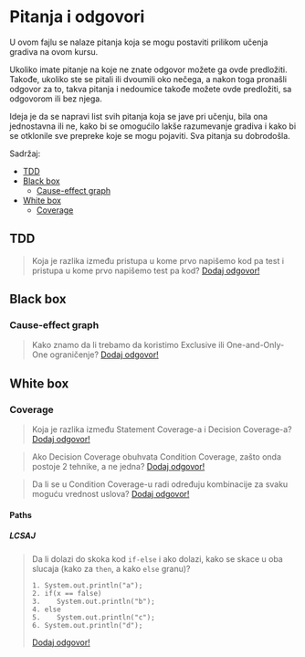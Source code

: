 # Pitanja i odgovori

U ovom fajlu se nalaze pitanja koja se mogu postaviti prilikom učenja gradiva na ovom kursu.

Ukoliko imate pitanje na koje ne znate odgovor možete ga ovde predložiti. Takođe, ukoliko
ste se pitali ili dvoumili oko nečega, a nakon toga pronašli odgovor za to, takva pitanja
i nedoumice takođe možete ovde predložiti, sa odgovorom ili bez njega.

Ideja je da se napravi list svih pitanja koja se jave pri učenju, bila ona jednostavna ili ne, kako bi se omogućilo lakše razumevanje gradiva i kako bi se otklonile sve prepreke koje se
mogu pojaviti. Sva pitanja su dobrodošla.

Sadržaj:
- [TDD](#tdd)
- [Black box](#black-box)
  - [Cause-effect graph](#cause-effect-graph)
- [White box](#white-box)
  - [Coverage](#coverage)

## TDD

> Koja je razlika između pristupa u kome prvo napišemo kod pa test i pristupa u kome prvo napišemo test pa kod?
[Dodaj odgovor!](https://github.com/imioer/kts/edit/main/pitanja_i_odgovori.md)

## Black box

### Cause-effect graph

> Kako znamo da li trebamo da koristimo Exclusive ili One-and-Only-One ograničenje?
[Dodaj odgovor!](https://github.com/imioer/kts/edit/main/pitanja_i_odgovori.md)

## White box

### Coverage

> Koja je razlika između Statement Coverage-a i Decision Coverage-a?
[Dodaj odgovor!](https://github.com/imioer/kts/edit/main/pitanja_i_odgovori.md)

> Ako Decision Coverage obuhvata Condition Coverage, zašto onda postoje 2 tehnike, a ne jedna?
[Dodaj odgovor!](https://github.com/imioer/kts/edit/main/pitanja_i_odgovori.md)

> Da li se u Condition Coverage-u radi određuju kombinacije za svaku moguću vrednost uslova?
[Dodaj odgovor!](https://github.com/imioer/kts/edit/main/pitanja_i_odgovori.md)

#### Paths

##### LCSAJ


> Da li dolazi do skoka kod `if-else` i ako dolazi, kako se skace u oba slucaja (kako za `then`, a kako `else` granu)?
> ```
> 1. System.out.println("a");
> 2. if(x == false)
> 3.    System.out.println("b");
> 4. else 
> 5.    System.out.println("c");
> 6. System.out.println("d");
> ```
> [Dodaj odgovor!](https://github.com/imioer/kts/edit/main/pitanja_i_odgovori.md)

<!-- <details>
  <summary>
  <b>
    Odgovor <a href="https://github.com/imioer/kts/edit/main/pitanja_i_odgovori.md">(Dodaj odgovor!)</a>
  </b>
  </summary>
 < ! - - Obrišite komentar i unesite odgovor na ovo pitanje - - >
</details> 
-->
